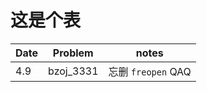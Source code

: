 # 这是个表

| Date | Problem | notes |
|------|---------|-------|
| 4.9 | bzoj_3331 |  忘删 `freopen` QAQ |
